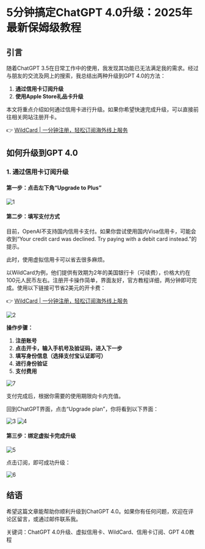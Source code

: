 # 5分钟搞定ChatGPT 4.0升级：2025年最新保姆级教程

## 引言

随着ChatGPT 3.5在日常工作中的使用，我发现其功能已无法满足我的需求。经过与朋友的交流及网上的搜索，我总结出两种升级到GPT 4.0的方法：

1. **通过信用卡订阅升级**
2. **使用Apple Store礼品卡升级**

本文将重点介绍如何通过信用卡进行升级。如果你希望快速完成升级，可以直接前往相关网站注册开卡。

👉 [WildCard | 一分钟注册，轻松订阅海外线上服务](https://bbtdd.com/WildCard)

## 如何升级到GPT 4.0

### 1. 通过信用卡订阅升级

#### 第一步：点击左下角“Upgrade to Plus”

![1](https://bbtdd.com/img/637131813138190.webp)

#### 第二步：填写支付方式

目前，OpenAI不支持国内信用卡支付。如果你尝试使用国内Visa信用卡，可能会收到“Your credit card was declined. Try paying with a debit card instead.”的提示。

此时，使用虚拟信用卡可以省去很多麻烦。

以WildCard为例，他们提供有效期为2年的美国银行卡（可续费），价格大约在100元人民币左右。注册开卡操作简单，界面友好，官方教程详细，两分钟即可完成。使用以下链接可节省2美元的开卡费：

👉 [WildCard | 一分钟注册，轻松订阅海外线上服务](https://bbtdd.com/WildCard)

![2](https://bbtdd.com/img/596395382.webp)

**操作步骤：**

1. **注册账号**
2. **点击开卡，输入手机号及验证码，进入下一步**
3. **填写身份信息（选择支付宝认证即可）**
4. **进行身份验证**
5. **支付费用**

![7](https://bbtdd.com/img/426380213088.webp)

支付完成后，根据你需要的使用期限向卡内充值。

回到ChatGPT界面，点击“Upgrade plan”，你将看到以下界面：

![3](https://bbtdd.com/img/623963928855.webp)
![4](https://bbtdd.com/img/80218375.webp)

#### 第三步：绑定虚拟卡完成升级

![5](https://bbtdd.com/img/286325145042415.webp)

点击订阅，即可成功升级：

![6](https://bbtdd.com/img/63745813.webp)

## 结语

希望这篇文章能帮助你顺利升级到ChatGPT 4.0。如果你有任何问题，欢迎在评论区留言，或通过邮件联系我。

关键词：ChatGPT 4.0升级、虚拟信用卡、WildCard、信用卡订阅、GPT 4.0教程
